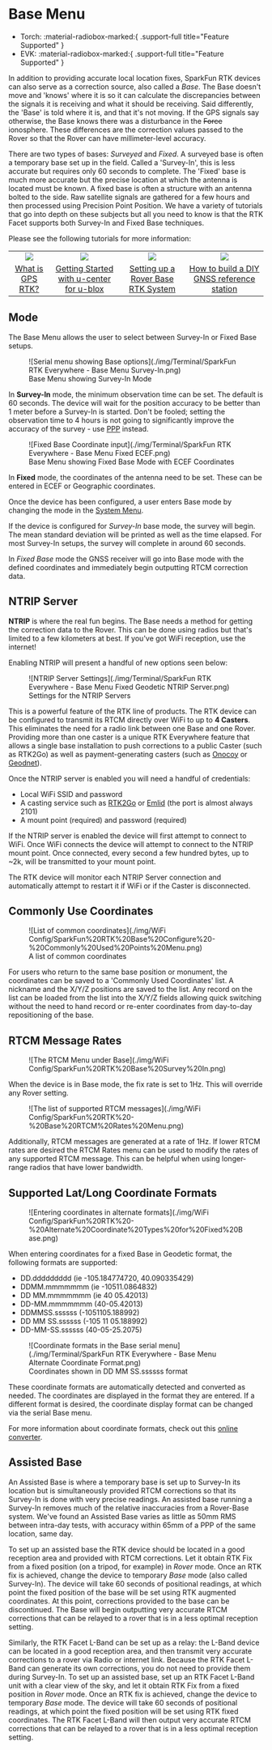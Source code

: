 # Base Menu

<!--
Compatibility Icons
====================================================================================

:material-radiobox-marked:{ .support-full title="Feature Supported" }
:material-radiobox-indeterminate-variant:{ .support-partial title="Feature Partially Supported" }
:material-radiobox-blank:{ .support-none title="Feature Not Supported" }
-->

<div class="grid cards fill" markdown>

- Torch: :material-radiobox-marked:{ .support-full title="Feature Supported" }
- EVK: :material-radiobox-marked:{ .support-full title="Feature Supported" }

</div>

In addition to providing accurate local location fixes, SparkFun RTK devices can also serve as a correction source, also called a *Base*. The Base doesn't move and 'knows' where it is so it can calculate the discrepancies between the signals it is receiving and what it should be receiving. Said differently, the 'Base' is told where it is, and that it's not moving. If the GPS signals say otherwise, the Base knows there was a disturbance in the ~~Force~~ ionosphere. These differences are the correction values passed to the Rover so that the Rover can have millimeter-level accuracy.

There are two types of bases: *Surveyed* and *Fixed*. A surveyed base is often a temporary base set up in the field. Called a 'Survey-In', this is less accurate but requires only 60 seconds to complete. The 'Fixed' base is much more accurate but the precise location at which the antenna is located must be known. A fixed base is often a structure with an antenna bolted to the side. Raw satellite signals are gathered for a few hours and then processed using Precision Point Position. We have a variety of tutorials that go into depth on these subjects but all you need to know is that the RTK Facet supports both Survey-In and Fixed Base techniques.

Please see the following tutorials for more information:

<table class="table table-hover table-striped table-bordered">
	<tr align="center">
	<td><a href="https://learn.sparkfun.com/tutorials/what-is-gps-rtk"><img src="https://cdn.sparkfun.com/c/178-100/assets/learn_tutorials/8/1/3/Location-Wandering-GPS-combined.jpg"></a></td>
	<td><a href="https://learn.sparkfun.com/tutorials/getting-started-with-u-center-for-u-blox"><img src="https://cdn.sparkfun.com/c/178-100/assets/learn_tutorials/8/1/5/u-center.jpg"></a></td>
	<td><a href="https://learn.sparkfun.com/tutorials/setting-up-a-rover-base-rtk-system"><img src="https://cdn.sparkfun.com/c/178-100/assets/learn_tutorials/1/3/6/2/GNSS_RTK_DIY_Surveying_Tutorial.jpg"></a></td>
	<td><a href="https://learn.sparkfun.com/tutorials/how-to-build-a-diy-gnss-reference-station"><img src="https://cdn.sparkfun.com/c/178-100/assets/learn_tutorials/1/3/6/3/Roof_Enclosure.jpg"></a></td>
	</tr>
	<tr align="center">
	<td><a href="https://learn.sparkfun.com/tutorials/what-is-gps-rtk">What is GPS RTK?</a></td>
	<td><a href="https://learn.sparkfun.com/tutorials/getting-started-with-u-center-for-u-blox">Getting Started with u-center for u-blox</a></td>
	<td><a href="https://learn.sparkfun.com/tutorials/setting-up-a-rover-base-rtk-system">Setting up a Rover Base RTK System</a></td>
	<td><a href="https://learn.sparkfun.com/tutorials/how-to-build-a-diy-gnss-reference-station">How to build a DIY GNSS reference station</a></td>
	</tr>
</table>

## Mode

The Base Menu allows the user to select between Survey-In or Fixed Base setups.

<figure markdown>
![Serial menu showing Base options](./img/Terminal/SparkFun RTK Everywhere - Base Menu Survey-In.png)
<figcaption markdown>
Base Menu showing Survey-In Mode
</figcaption>
</figure>

In **Survey-In** mode, the minimum observation time can be set. The default is 60 seconds. The device will wait for the position accuracy to be better than 1 meter before a Survey-In is started. Don't be fooled; setting the observation time to 4 hours is not going to significantly improve the accuracy of the survey - use [PPP](https://learn.sparkfun.com/tutorials/how-to-build-a-diy-gnss-reference-station#gather-raw-gnss-data) instead.

<figure markdown>
![Fixed Base Coordinate input](./img/Terminal/SparkFun RTK Everywhere - Base Menu Fixed ECEF.png)
<figcaption markdown>
Base Menu showing Fixed Base Mode with ECEF Coordinates
</figcaption>
</figure>

In **Fixed** mode, the coordinates of the antenna need to be set. These can be entered in ECEF or Geographic coordinates.

Once the device has been configured, a user enters Base mode by changing the mode in the [System Menu](menu_system.md).

If the device is configured for *Survey-In* base mode, the survey will begin. The mean standard deviation will be printed as well as the time elapsed. For most Survey-In setups, the survey will complete in around 60 seconds.

In *Fixed Base* mode the GNSS receiver will go into Base mode with the defined coordinates and immediately begin outputting RTCM correction data.

## NTRIP Server

**NTRIP** is where the real fun begins. The Base needs a method for getting the correction data to the Rover. This can be done using radios but that's limited to a few kilometers at best. If you've got WiFi reception, use the internet!

Enabling NTRIP will present a handful of new options seen below:

<figure markdown>
![NTRIP Server Settings](./img/Terminal/SparkFun RTK Everywhere - Base Menu Fixed Geodetic NTRIP Server.png)
<figcaption markdown>
Settings for the NTRIP Servers
</figcaption>
</figure>

This is a powerful feature of the RTK line of products. The RTK device can be configured to transmit its RTCM directly over WiFi to up to **4 Casters**. This eliminates the need for a radio link between one Base and one Rover. Providing more than one caster is a unique RTK Everywhere feature that allows a single base installation to push corrections to a public Caster (such as RTK2Go) as well as payment-generating casters (such as [Onocoy](https://www.onocoy.com/) or [Geodnet](https://geodnet.com/)).

Once the NTRIP server is enabled you will need a handful of credentials:

- Local WiFi SSID and password
- A casting service such as [RTK2Go](http://www.rtk2go.com) or [Emlid](http://caster.emlid.com) (the port is almost always 2101)
- A mount point (required) and password (required)

If the NTRIP server is enabled the device will first attempt to connect to WiFi. Once WiFi connects the device will attempt to connect to the NTRIP mount point. Once connected, every second a few hundred bytes, up to ~2k, will be transmitted to your mount point.

The RTK device will monitor each NTRIP Server connection and automatically attempt to restart it if WiFi or if the Caster is disconnected.

## Commonly Use Coordinates

<figure markdown>
![List of common coordinates](./img/WiFi Config/SparkFun%20RTK%20Base%20Configure%20-%20Commonly%20Used%20Points%20Menu.png)
<figcaption markdown>
A list of common coordinates
</figcaption>
</figure>

For users who return to the same base position or monument, the coordinates can be saved to a 'Commonly Used Coordinates' list. A nickname and the X/Y/Z positions are saved to the list. Any record on the list can be loaded from the list into the X/Y/Z fields allowing quick switching without the need to hand record or re-enter coordinates from day-to-day repositioning of the base.

## RTCM Message Rates

<figure markdown>
![The RTCM Menu under Base](./img/WiFi Config/SparkFun%20RTK%20Base%20Survey%20In.png)
<figcaption markdown>
</figcaption>
</figure>

When the device is in Base mode, the fix rate is set to 1Hz. This will override any Rover setting.

<figure markdown>
![The list of supported RTCM messages](./img/WiFi Config/SparkFun%20RTK%20-%20Base%20RTCM%20Rates%20Menu.png)
<figcaption markdown>
</figcaption>
</figure>

Additionally, RTCM messages are generated at a rate of 1Hz. If lower RTCM rates are desired the RTCM Rates menu can be used to modify the rates of any supported RTCM message. This can be helpful when using longer-range radios that have lower bandwidth.

## Supported Lat/Long Coordinate Formats

<figure markdown>
![Entering coordinates in alternate formats](./img/WiFi Config/SparkFun%20RTK%20-%20Alternate%20Coordinate%20Types%20for%20Fixed%20Base.png)
<figcaption markdown>
</figcaption>
</figure>

When entering coordinates for a fixed Base in Geodetic format, the following formats are supported:

- DD.ddddddddd (ie -105.184774720, 40.090335429)
- DDMM.mmmmmmm (ie -10511.0864832)
- DD MM.mmmmmmm (ie 40 05.42013)
- DD-MM.mmmmmmm (40-05.42013)
- DDMMSS.ssssss (-1051105.188992)
- DD MM SS.ssssss (-105 11 05.188992)
- DD-MM-SS.ssssss (40-05-25.2075)

<figure markdown>
![Coordinate formats in the Base serial menu](./img/Terminal/SparkFun RTK Everywhere - Base Menu Alternate Coordinate Format.png)
<figcaption markdown>
Coordinates shown in DD MM SS.ssssss format
</figcaption>
</figure>

These coordinate formats are automatically detected and converted as needed. The coordinates are displayed in the format they are entered. If a different format is desired, the coordinate display format can be changed via the serial Base menu.

For more information about coordinate formats, check out this [online converter](https://www.earthpoint.us/convert.aspx).

## Assisted Base

An Assisted Base is where a temporary base is set up to Survey-In its location but is simultaneously provided RTCM corrections so that its Survey-In is done with very precise readings. An assisted base running a Survey-In removes much of the relative inaccuracies from a Rover-Base system. We've found an Assisted Base varies as little as 50mm RMS between intra-day tests, with accuracy within 65mm of a PPP of the same location, same day.

To set up an assisted base the RTK device should be located in a good reception area and provided with RTCM corrections. Let it obtain RTK Fix from a fixed position (on a tripod, for example) in *Rover* mode. Once an RTK fix is achieved, change the device to temporary *Base* mode (also called Survey-In). The device will take 60 seconds of positional readings, at which point the fixed position of the base will be set using RTK augmented coordinates. At this point, corrections provided to the base can be discontinued. The Base will begin outputting very accurate RTCM corrections that can be relayed to a rover that is in a less optimal reception setting.

Similarly, the RTK Facet L-Band can be set up as a relay: the L-Band device can be located in a good reception area, and then transmit very accurate corrections to a rover via Radio or internet link. Because the RTK Facet L-Band can generate its own corrections, you do not need to provide them during Survey-In. To set up an assisted base, set up an RTK Facet L-Band unit with a clear view of the sky, and let it obtain RTK Fix from a fixed position in *Rover* mode. Once an RTK fix is achieved, change the device to temporary *Base* mode. The device will take 60 seconds of positional readings, at which point the fixed position will be set using RTK fixed coordinates. The RTK Facet L-Band will then output very accurate RTCM corrections that can be relayed to a rover that is in a less optimal reception setting.
